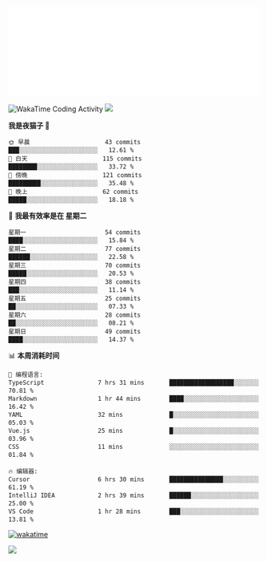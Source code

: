 <p align="center">
  <img src="./assets/header.svg" />
</p>

![WakaTime Coding Activity](https://wakatime.com/share/@shenlyy/0d1e8abb-ce3a-49e5-9f20-7ad39caba41f.svg)
![](https://github-readme-stats.ykrazy.top/api?username=shenlye&show_icons=true&include_all_commits=true&hide=contribs&theme=github_dark_dimmed&rank_icon=github)
<!--START_SECTION:waka-->
**我是夜猫子 🦉** 

```text
🌞 早晨                     43 commits          ███░░░░░░░░░░░░░░░░░░░░░░   12.61 % 
🌆 白天                     115 commits         ████████░░░░░░░░░░░░░░░░░   33.72 % 
🌃 傍晚                     121 commits         █████████░░░░░░░░░░░░░░░░   35.48 % 
🌙 晚上                     62 commits          █████░░░░░░░░░░░░░░░░░░░░   18.18 % 
```
📅 **我最有效率是在 星期二** 

```text
星期一                      54 commits          ████░░░░░░░░░░░░░░░░░░░░░   15.84 % 
星期二                      77 commits          ██████░░░░░░░░░░░░░░░░░░░   22.58 % 
星期三                      70 commits          █████░░░░░░░░░░░░░░░░░░░░   20.53 % 
星期四                      38 commits          ███░░░░░░░░░░░░░░░░░░░░░░   11.14 % 
星期五                      25 commits          ██░░░░░░░░░░░░░░░░░░░░░░░   07.33 % 
星期六                      28 commits          ██░░░░░░░░░░░░░░░░░░░░░░░   08.21 % 
星期日                      49 commits          ████░░░░░░░░░░░░░░░░░░░░░   14.37 % 
```


📊 **本周消耗时间** 

```text
💬 编程语言: 
TypeScript               7 hrs 31 mins       ██████████████████░░░░░░░   70.81 % 
Markdown                 1 hr 44 mins        ████░░░░░░░░░░░░░░░░░░░░░   16.42 % 
YAML                     32 mins             █░░░░░░░░░░░░░░░░░░░░░░░░   05.03 % 
Vue.js                   25 mins             █░░░░░░░░░░░░░░░░░░░░░░░░   03.96 % 
CSS                      11 mins             ░░░░░░░░░░░░░░░░░░░░░░░░░   01.84 % 

🔥 编辑器: 
Cursor                   6 hrs 30 mins       ███████████████░░░░░░░░░░   61.19 % 
IntelliJ IDEA            2 hrs 39 mins       ██████░░░░░░░░░░░░░░░░░░░   25.00 % 
VS Code                  1 hr 28 mins        ███░░░░░░░░░░░░░░░░░░░░░░   13.81 % 
```


<!--END_SECTION:waka-->
[![wakatime](https://wakatime.com/badge/user/2bfdbfb0-5de3-4182-b0bb-f199ef612eb4.svg?style=flat-square)](https://wakatime.com/@2bfdbfb0-5de3-4182-b0bb-f199ef612eb4)

![](https://github-readme-stats.ykrazy.top/api/wakatime?username=shenlyy&theme=github_dark_dimmed)